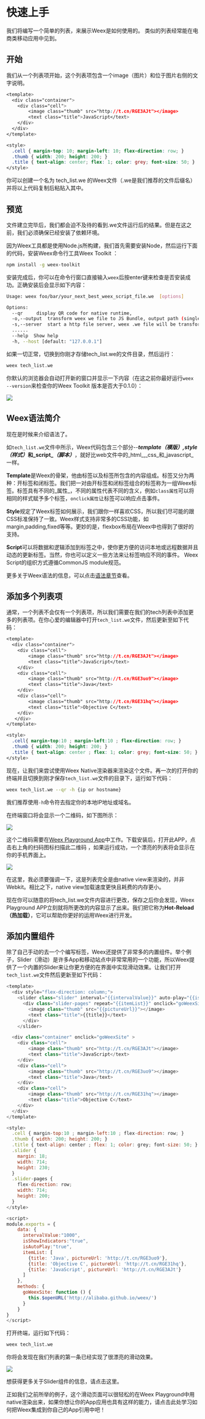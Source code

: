 # 快速上手

我们将编写一个简单的列表，来展示Weex是如何使用的。 类似的列表经常能在电商类移动应用中见到。

## 开始

我们从一个列表项开始，这个列表项包含一个image（图片）和位于图片右侧的文字说明。

```css
<template>
  <div class="container">
    <div class="cell">
        <image class="thumb" src="http://t.cn/RGE3AJt"></image>
        <text class="title">JavaScript</text>
    </div>
  </div>
</template>

<style>
  .cell { margin-top: 10; margin-left: 10; flex-direction: row; }
  .thumb { width: 200; height: 200; }
  .title { text-align: center; flex: 1; color: grey; font-size: 50; }
</style>
```

你可以创建一个名为 tech\_list.we 的Weex文件（.we是我们推荐的文件后缀名）并将以上代码复制后粘贴入其中。

## 预览

文件建立完毕后，我们都会迫不及待的看到.we文件运行后的结果。但是在这之前，我们必须确保已经安装了依赖环境。

因为Weex工具都是使用Node.js所构建，我们首先需要安装Node，然后运行下面的代码，安装Weex命令行工具Weex Toolkit ：

```bash
npm install -g weex-toolkit
```

安装完成后，你可以在命令行窗口直接输入`weex`后按enter键来检查是否安装成功。正确安装后会显示如下内容：

```bash
Usage: weex foo/bar/your_next_best_weex_script_file.we  [options]

Options:
  --qr     display QR code for native runtime, 
  -o,--output  transform weex we file to JS Bundle, output path (single JS bundle file or dir)
  -s,--server  start a http file server, weex .we file will be transforme to JS bundle on the server , specify local root path using the option  
  ......
  --help  Show help         
  -h, --host [default: "127.0.0.1"]
```

如果一切正常，切换到你刚才存储tech\_list.we的文件目录，然后运行：

```bash
weex tech_list.we
```

你默认的浏览器会自动打开新的窗口并显示一下内容（在这之前你最好运行`weex --version`来检查你的Weex Toolkit 版本是否大于0.1.0）：

![](/assets/TB1y151LVXXXXXXaXXXoRYgWVXX-495-584.jpg)

## Weex语法简介

现在是时候来介绍语法了。

如`tech_list.we`文件中所示，Weex代码包含三个部分--_**template（模版）,style**_**_（样式）_**和_**script**_**_（脚本）_**，就好比web文件中的_html_,_css_和_javascript_一样。

**Template**是Weex的骨架，他由标签以及标签所包含的内容组成。标签又分为两种：开标签和闭标签。我们把一对由开标签和闭标签组合的标签称为一组Weex标签。标签具有不同的_属性_，不同的属性代表不同的含义，例如`class属性`可以将相同的样式赋予多个标签，`onclick属性`让标签可以响应点击事件。

**Style**规定了Weex标签如何展示，我们跟你一样喜欢CSS，所以我们尽可能的跟CSS标准保持了一致。Weex样式支持非常多的CSS功能，如margin,padding,fixed等等。更妙的是，flexbox布局在Weex中也得到了很好的支持。

**Script**可以将数据和逻辑添加到标签之中，使你更方便的访问本地或远程数据并且动态的更新标签。当然，你也可以定义一些方法来让标签响应不同的事件。 Weex Script的组织方式遵循CommonJS module规范。

更多关于Weex语法的信息，可以点击[语法章节](/syntax.md)查看。

## 添加多个列表项

通常，一个列表不会仅有一个列表项，所以我们需要在我们的tech列表中添加更多的列表项。在你心爱的编辑器中打开`tech_list.we`文件，然后更新至如下代码：

```css
<template>
  <div class="container">
    <div class="cell">
        <image class="thumb" src="http://t.cn/RGE3AJt"></image>
        <text class="title">JavaScript</text>
    </div>
    <div class="cell">
        <image class="thumb" src="http://t.cn/RGE3uo9"></image>
        <text class="title">Java</text>
    </div>
    <div class="cell">
        <image class="thumb" src="http://t.cn/RGE31hq"></image>
        <text class="title">Objective C</text>
    </div>
   </div>
</template>

<style>
  .cell{ margin-top:10 ; margin-left:10 ; flex-direction: row; }
  .thumb { width: 200; height: 200; }
  .title { text-align: center ; flex: 1; color: grey; font-size: 50; }
</style>
```

现在，让我们来尝试使用Weex Native渲染器来渲染这个文件。再一次的打开你的终端并且切换到刚才保存`tech_list.we`文件的目录下，运行如下代码：

```bash
weex tech_list.we --qr -h {ip or hostname}
```

我们推荐使用`-h`命令符去指定你的本地IP地址或域名。

在终端窗口将会显示一个二维码，如下图所示：

![](/assets/tut-cli-qrcode.png)

这个二维码需要在[Weex Playground App](http://alibaba.github.io/weex/download.html)中工作。下载安装后，打开此APP，点击右上角的扫码图标扫描此二维码 ，如果运行成功，一个漂亮的列表将会显示在你的手机界面上。

![](/assets/tut-second.png)

在这里，我必须要强调一下，这是列表完全是由native view来渲染的，并非Webkit。相比之下，native view加载速度更快且耗费的内存更小。

现在你可以随意的将tech\_list.we文件内容进行更改，保存之后你会发现，Weex Playground APP立刻就将所更改的内容显示了出来。我们把它称为**Hot-Reload（热加载）**，它可以帮助你更好的运用Weex进行开发。

## 添加内置组件

除了自己手动的去一个个编写标签，Weex还提供了非常多的内置组件。举个例子，Slider（滑动）是许多App和移动站点中非常常用的一个功能，所以Weex提供了一个内置的Slider来让你更方便的在界面中实现滑动效果。让我们打开`tech_list.we`文件然后更新至如下代码：

```js
<template>
  <div style="flex-direction: column;">
    <slider class="slider" interval="{{intervalValue}}" auto-play="{{isAutoPlay}}" >
      <div class="slider-pages" repeat="{{itemList}}" onclick="goWeexSite" >
        <image class="thumb" src="{{pictureUrl}}"></image>
        <text class="title">{{title}}</text>
      </div>
    </slider>

  <div class="container" onclick="goWeexSite" >
    <div class="cell">
        <image class="thumb" src="http://t.cn/RGE3AJt"></image>
        <text class="title">JavaScript</text>
    </div>
    <div class="cell">
        <image class="thumb" src="http://t.cn/RGE3uo9"></image>
        <text class="title">Java</text>
    </div>
    <div class="cell">
        <image class="thumb" src="http://t.cn/RGE31hq"></image>
        <text class="title">Objective C</text>
    </div>
  </div>
</template>

<style>
  .cell { margin-top:10 ; margin-left:10 ; flex-direction: row; }
  .thumb { width: 200; height: 200; }
  .title { text-align: center ; flex: 1; color: grey; font-size: 50; }
  .slider {
    margin: 18;
    width: 714;
    height: 230;
  }
  .slider-pages {
    flex-direction: row;
    width: 714;
    height: 200;
  }
</style>

<script>
module.exports = {
    data: {
      intervalValue:"1000",
      isShowIndicators:"true",
      isAutoPlay:"true",
      itemList: [
        {title: 'Java', pictureUrl: 'http://t.cn/RGE3uo9'},
        {title: 'Objective C', pictureUrl: 'http://t.cn/RGE31hq'},
        {title: 'JavaScript', pictureUrl: 'http://t.cn/RGE3AJt'}
      ]
    },
    methods: {
      goWeexSite: function () {
        this.$openURL('http://alibaba.github.io/weex/')
      }
    }
}
</script>
```

打开终端，运行如下代码：

```bash
weex tech_list.we
```

你将会发现在我们列表的第一条已经实现了很漂亮的滑动效果。

![](/assets/tut4.gif)

想获得更多关于Slider组件的信息，请点击这里。

正如我们之前所举的例子，这个滑动页面可以很轻松的在Weex Playground中用native渲染出来，如果你想让你的App应用也具有这样的能力，请点击此处学习如何把Weex集成到你自己的App引用中吧！

